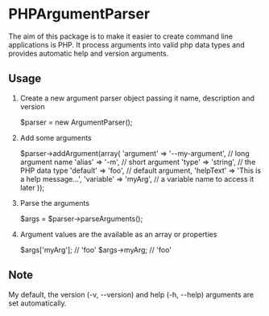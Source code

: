 PHPArgumentParser
=================

The aim of this package is to make it easier to create command line applications
is PHP. It process arguments into valid php data types and provides automatic
help and version arguments.

Usage
-----

1) Create a new argument parser object passing it name, description and version

    $parser = new ArgumentParser();

2) Add some arguments

    $parser->addArgument(array(
        'argument' => '--my-argument', // long argument name
        'alias'    => '-m', // short argument
        'type'     => 'string', // the PHP data type
        'default'  => 'foo', // default argument,
        'helpText' => 'This is a help message...',
        'variable' => 'myArg', // a variable name to access it later
    ));

3) Parse the arguments

    $args = $parser->parseArguments();

4) Argument values are the available as an array or properties

    $args['myArg']; // 'foo'
    $args->myArg; // 'foo'

Note
----

My default, the version (-v, --version) and help (-h, --help) arguments are 
set automatically.